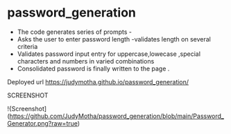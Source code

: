# password_generation
* The code generates series of prompts -
* Asks the user to enter password length -validates length on several criteria
* Validates password input entry for uppercase,lowecase ,special characters and numbers in varied combinations 
* Consolidated password is finally written to the page .

Deployed url
 https://judymotha.github.io/password_generation/
 
 SCREENSHOT 
 
!{Screenshot](https://github.com/JudyMotha/password_generation/blob/main/Password_Generator.png?raw=true)
